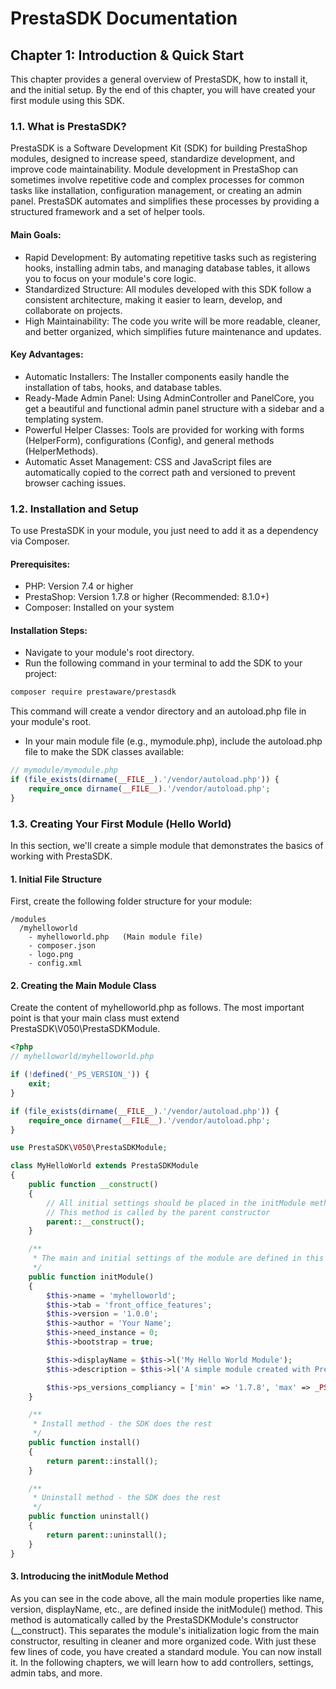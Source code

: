 # PrestaSDK Documentation
## Chapter 1: Introduction & Quick Start
This chapter provides a general overview of PrestaSDK, how to install it, and the initial setup. By the end of this chapter, you will have created your first module using this SDK.
### 1.1. What is PrestaSDK?
PrestaSDK is a Software Development Kit (SDK) for building PrestaShop modules, designed to increase speed, standardize development, and improve code maintainability. Module development in PrestaShop can sometimes involve repetitive code and complex processes for common tasks like installation, configuration management, or creating an admin panel. PrestaSDK automates and simplifies these processes by providing a structured framework and a set of helper tools.
#### Main Goals:
- Rapid Development: By automating repetitive tasks such as registering hooks, installing admin tabs, and managing database tables, it allows you to focus on your module's core logic.
- Standardized Structure: All modules developed with this SDK follow a consistent architecture, making it easier to learn, develop, and collaborate on projects.
- High Maintainability: The code you write will be more readable, cleaner, and better organized, which simplifies future maintenance and updates.
#### Key Advantages:
- Automatic Installers: The Installer components easily handle the installation of tabs, hooks, and database tables.
- Ready-Made Admin Panel: Using AdminController and PanelCore, you get a beautiful and functional admin panel structure with a sidebar and a templating system.
- Powerful Helper Classes: Tools are provided for working with forms (HelperForm), configurations (Config), and general methods (HelperMethods).
- Automatic Asset Management: CSS and JavaScript files are automatically copied to the correct path and versioned to prevent browser caching issues.
### 1.2. Installation and Setup
To use PrestaSDK in your module, you just need to add it as a dependency via Composer.
#### Prerequisites:
- PHP: Version 7.4 or higher
- PrestaShop: Version 1.7.8 or higher (Recommended: 8.1.0+)
- Composer: Installed on your system
#### Installation Steps:

- Navigate to your module's root directory.
- Run the following command in your terminal to add the SDK to your project:

```bash
composer require prestaware/prestasdk
```

This command will create a vendor directory and an autoload.php file in your module's root.

- In your main module file (e.g., mymodule.php), include the autoload.php file to make the SDK classes available:

```php
// mymodule/mymodule.php
if (file_exists(dirname(__FILE__).'/vendor/autoload.php')) {
    require_once dirname(__FILE__).'/vendor/autoload.php';
}
```
### 1.3. Creating Your First Module (Hello World)
In this section, we'll create a simple module that demonstrates the basics of working with PrestaSDK.
#### 1. Initial File Structure

First, create the following folder structure for your module:

```
/modules
  /myhelloworld
    - myhelloworld.php   (Main module file)
    - composer.json
    - logo.png
    - config.xml
```
#### 2. Creating the Main Module Class

Create the content of myhelloworld.php as follows. The most important point is that your main class must extend PrestaSDK\V050\PrestaSDKModule.

```php
<?php
// myhelloworld/myhelloworld.php

if (!defined('_PS_VERSION_')) {
    exit;
}

if (file_exists(dirname(__FILE__).'/vendor/autoload.php')) {
    require_once dirname(__FILE__).'/vendor/autoload.php';
}

use PrestaSDK\V050\PrestaSDKModule;

class MyHelloWorld extends PrestaSDKModule
{
    public function __construct()
    {
        // All initial settings should be placed in the initModule method
        // This method is called by the parent constructor
        parent::__construct();
    }

    /**
     * The main and initial settings of the module are defined in this method.
     */
    public function initModule()
    {
        $this->name = 'myhelloworld';
        $this->tab = 'front_office_features';
        $this->version = '1.0.0';
        $this->author = 'Your Name';
        $this->need_instance = 0;
        $this->bootstrap = true;

        $this->displayName = $this->l('My Hello World Module');
        $this->description = $this->l('A simple module created with PrestaSDK.');

        $this->ps_versions_compliancy = ['min' => '1.7.8', 'max' => _PS_VERSION_];
    }

    /**
     * Install method - the SDK does the rest
     */
    public function install()
    {
        return parent::install();
    }

    /**
     * Uninstall method - the SDK does the rest
     */
    public function uninstall()
    {
        return parent::uninstall();
    }
}
```
#### 3. Introducing the initModule Method
As you can see in the code above, all the main module properties like name, version, displayName, etc., are defined inside the initModule() method.
This method is automatically called by the PrestaSDKModule's constructor (__construct). This separates the module's initialization logic from the main constructor, resulting in cleaner and more organized code.
With just these few lines of code, you have created a standard module. You can now install it. In the following chapters, we will learn how to add controllers, settings, admin tabs, and more.
